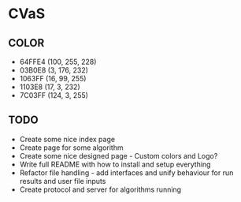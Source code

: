 # CVaS

## COLOR
+ 64FFE4 (100, 255, 228)
+ 03B0E8 (3, 176, 232)
+ 1063FF (16, 99, 255)
+ 1103E8 (17, 3, 232)
+ 7C03FF (124, 3, 255)

## TODO
+ Create some nice index page
+ Create page for some algorithm
+ Create some nice designed page - Custom colors and Logo?
+ Write full README with how to install and setup everything
+ Refactor file handling - add interfaces and unify behaviour for run results and user file inputs
+ Create protocol and server for algorithms running
